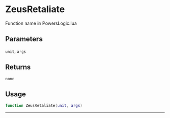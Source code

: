# ZeusRetaliate
Function name in PowersLogic.lua
## Parameters
`unit`, `args`
## Returns
`none`
## Usage
```lua
function ZeusRetaliate(unit, args)
```
---
